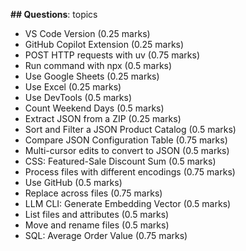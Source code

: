**## Questions**: topics
- VS Code Version (0.25 marks)
- GitHub Copilot Extension (0.25 marks)
- POST HTTP requests with uv (0.75 marks)
-  Run command with npx (0.5 marks)
- Use Google Sheets (0.25 marks)
- Use Excel (0.25 marks)
- Use DevTools (0.5 marks)
- Count Weekend Days (0.5 marks)
- Extract JSON from a ZIP (0.25 marks)
- Sort and Filter a JSON Product Catalog (0.5 marks)
- Compare JSON Configuration Table (0.75 marks)
- Multi-cursor edits to convert to JSON (0.5 marks)
- CSS: Featured-Sale Discount Sum (0.5 marks)
- Process files with different encodings (0.75 marks)
- Use GitHub (0.5 marks)
- Replace across files (0.75 marks)
- LLM CLI: Generate Embedding Vector (0.5 marks)
- List files and attributes (0.5 marks)
- Move and rename files (0.5 marks)
- SQL: Average Order Value (0.75 marks)